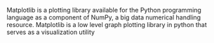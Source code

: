 Matplotlib is a plotting library available for the Python programming language as a component of NumPy, a big data numerical handling resource.
Matplotlib is a low level graph plotting library in python that serves as a visualization utility
